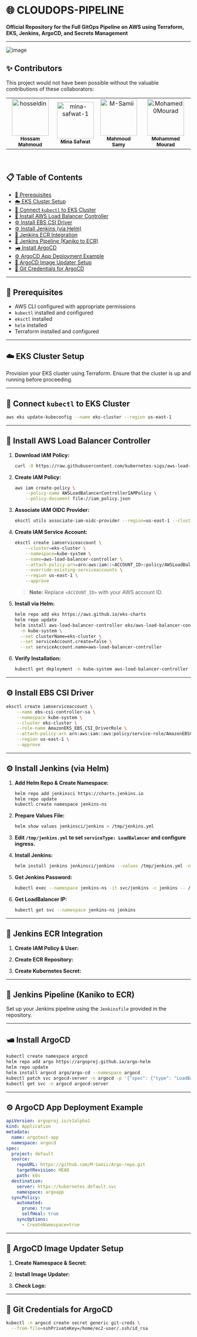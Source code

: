 # 🌐 CLOUDOPS-PIPELINE

**Official Repository for the Full GitOps Pipeline on AWS using Terraform, EKS, Jenkins, ArgoCD, and Secrets Management**

---

![image](infraops-diagram01.png)

## ✨ Contributors

This project would not have been possible without the valuable contributions of these collaborators:

<div align="center">

<table>
  <tr>
    <td align="center">
      <a href="https://github.com/hosseldin">
        <img src="https://avatars.githubusercontent.com/hosseldin" width="100px;" alt="hosseldin"/><br />
        <sub><b>Hossam Mahmoud</b></sub>
      </a>
    </td>
    <td align="center">
      <a href="https://github.com/mina-safwat-1">
        <img src="https://avatars.githubusercontent.com/mina-safwat-1" width="100px;" alt="mina-safwat-1"/><br />
        <sub><b>Mina Safwat</b></sub>
      </a>
    </td>
    <td align="center">
      <a href="https://github.com/M-Samii">
        <img src="https://avatars.githubusercontent.com/M-Samii" width="100px;" alt="M-Samii"/><br />
        <sub><b>Mahmoud Samy</b></sub>
      </a>
    </td>
    <td align="center">
      <a href="https://github.com/Mohamed0Mourad">
        <img src="https://avatars.githubusercontent.com/Mohamed0Mourad" width="100px;" alt="Mohamed0Mourad"/><br />
        <sub><b>Mohammed Mourad</b></sub>
      </a>
    </td>
  </tr>
</table>

</div>


<br>

## 📋 Table of Contents

- [🔧 Prerequisites](#-prerequisites)
- [☁️ EKS Cluster Setup](#%ef%b8%8f-eks-cluster-setup)
- [🔗 Connect `kubectl` to EKS Cluster](#-connect-kubectl-to-eks-cluster)
- [🎠 Install AWS Load Balancer Controller](#-install-aws-load-balancer-controller)
- [⚙️ Install EBS CSI Driver](#%ef%b8%8f-install-ebs-csi-driver)
- [⚙️ Install Jenkins (via Helm)](#%ef%b8%8f-install-jenkins-via-helm)
- [🔑 Jenkins ECR Integration](#-jenkins-ecr-integration)
- [🚀 Jenkins Pipeline (Kaniko to ECR)](#-jenkins-pipeline-kaniko-to-ecr)
- [🛥️ Install ArgoCD](#-install-argocd)
- [⚙️ ArgoCD App Deployment Example](#%ef%b8%8f-argocd-app-deployment-example)
- [🔄 ArgoCD Image Updater Setup](#-argocd-image-updater-setup)
- [🔑 Git Credentials for ArgoCD](#-git-credentials-for-argocd)

---

## 🔧 Prerequisites

- AWS CLI configured with appropriate permissions
- `kubectl` installed and configured
- `eksctl` installed
- `helm` installed
- Terraform installed and configured

---

## ☁️ EKS Cluster Setup

Provision your EKS cluster using Terraform. Ensure that the cluster is up and running before proceeding.

---

## 🔗 Connect `kubectl` to EKS Cluster

```bash
aws eks update-kubeconfig --name eks-cluster --region us-east-1
```

---

## 🎠 Install AWS Load Balancer Controller

1. **Download IAM Policy:**

   ```bash
   curl -O https://raw.githubusercontent.com/kubernetes-sigs/aws-load-balancer-controller/v2.12.0/docs/install/iam_policy.json
   ```

2. **Create IAM Policy:**

   ```bash
   aws iam create-policy \
       --policy-name AWSLoadBalancerControllerIAMPolicy \
       --policy-document file://iam_policy.json
   ```

3. **Associate IAM OIDC Provider:**

   ```bash
   eksctl utils associate-iam-oidc-provider --region=us-east-1 --cluster=eks-cluster --approve
   ```

4. **Create IAM Service Account:**

   ```bash
   eksctl create iamserviceaccount \
       --cluster=eks-cluster \
       --namespace=kube-system \
       --name=aws-load-balancer-controller \
       --attach-policy-arn=arn:aws:iam::<ACCOUNT_ID>:policy/AWSLoadBalancerControllerIAMPolicy \
       --override-existing-serviceaccounts \
       --region us-east-1 \
       --approve
   ```

   > **Note:** Replace `<ACCOUNT_ID>` with your AWS account ID.

5. **Install via Helm:**

   ```bash
   helm repo add eks https://aws.github.io/eks-charts
   helm repo update
   helm install aws-load-balancer-controller eks/aws-load-balancer-controller \
     -n kube-system \
     --set clusterName=eks-cluster \
     --set serviceAccount.create=false \
     --set serviceAccount.name=aws-load-balancer-controller
   ```

6. **Verify Installation:**

   ```bash
   kubectl get deployment -n kube-system aws-load-balancer-controller
   ```

---

## ⚙️ Install EBS CSI Driver

```bash
eksctl create iamserviceaccount \
    --name ebs-csi-controller-sa \
    --namespace kube-system \
    --cluster eks-cluster \
    --role-name AmazonEKS_EBS_CSI_DriverRole \
    --attach-policy-arn arn:aws:iam::aws:policy/service-role/AmazonEBSCSIDriverPolicy \
    --region us-east-1 \
    --approve
```

---

## ⚙️ Install Jenkins (via Helm)

1. **Add Helm Repo & Create Namespace:**

   ```bash
   helm repo add jenkinsci https://charts.jenkins.io
   helm repo update
   kubectl create namespace jenkins-ns
   ```

2. **Prepare Values File:**

   ```bash
   helm show values jenkinsci/jenkins > /tmp/jenkins.yml
   ```

3. **Edit `/tmp/jenkins.yml` to set `serviceType: LoadBalancer` and configure ingress.**

4. **Install Jenkins:**

   ```bash
   helm install jenkins jenkinsci/jenkins --values /tmp/jenkins.yml -n jenkins-ns
   ```

5. **Get Jenkins Password:**

   ```bash
   kubectl exec --namespace jenkins-ns -it svc/jenkins -c jenkins -- /bin/cat /run/secrets/additional/chart-admin-password
   ```

6. **Get LoadBalancer IP:**

   ```bash
   kubectl get svc --namespace jenkins-ns jenkins
   ```

---

## 🔑 Jenkins ECR Integration

1. **Create IAM Policy & User:**

2. **Create ECR Repository:**

3. **Create Kubernetes Secret:**

---

## 🚀 Jenkins Pipeline (Kaniko to ECR)

Set up your Jenkins pipeline using the `Jenkinsfile` provided in the repository.

---

## 🛥️ Install ArgoCD

```bash
kubectl create namespace argocd
helm repo add argo https://argoproj.github.io/argo-helm
helm repo update
helm install argocd argo/argo-cd --namespace argocd
kubectl patch svc argocd-server -n argocd -p '{"spec": {"type": "LoadBalancer"}}'
kubectl get svc -n argocd argocd-server
```

---

## ⚙️ ArgoCD App Deployment Example

```yaml
apiVersion: argoproj.io/v1alpha1
kind: Application
metadata:
  name: argotest-app
  namespace: argocd
spec:
  project: default
  source:
    repoURL: https://github.com/M-Samii/Argo-repo.git
    targetRevision: HEAD
    path: k8s
  destination:
    server: https://kubernetes.default.svc
    namespace: argoapp
  syncPolicy:
    automated:
      prune: true
      selfHeal: true
    syncOptions:
      - CreateNamespace=true
```

---

## 🔄 ArgoCD Image Updater Setup

1. **Create Namespace & Secret:**

2. **Install Image Updater:**

3. **Check Logs:**

---

## 🔑 Git Credentials for ArgoCD

```bash
kubectl -n argocd create secret generic git-creds \
  --from-file=sshPrivateKey=/home/ec2-user/.ssh/id_rsa
```


